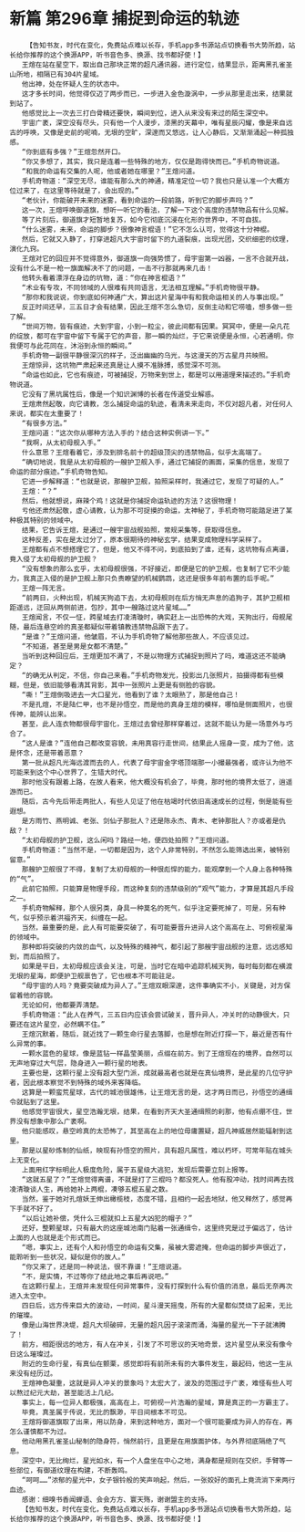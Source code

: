 # 新篇 第296章 捕捉到命运的轨迹
        【告知书友，时代在变化，免费站点难以长存，手机app多书源站点切换看书大势所趋，站长给你推荐的这个换源APP，听书音色多、换源、找书都好使！】
       王煊在站在星空下，取出自己那块正常的超凡通讯器，进行定位，结果显示，距离黑孔雀圣山所地，相隔已有304片星域。
       他出神，处在怀疑人生的状态中。
       这才多长时间，他觉得仅迈了两步而已，一步进入金色漩涡中，一步从那里走出来，结果就到站了。
       他感觉比上一次去三打白骨精还要快，瞬间到位，进入从来没有来过的陌生深空中。
       宇宙广袤，深空没有尽头，只有他一个人漫步，漆黑的天幕中，唯有星辰闪耀，像是来自远古的呼唤，又像是史前的呢喃，无垠的空旷，深邃而又悠远，让人心静后，又渐渐涌起一种孤独感。
       “你到底有多强？”王煊忽然开口。
       “你又多想了，其实，我只是连着一些特殊的地方，仅仅是跑得快而已。”手机奇物说道。
       “和我的命运有交集的人呢，他或者她在哪里？”王煊问道。
       手机奇物道：“深空无尽，谁能有那么大的神通，精准定位一切？我也只是认准一个大概方位过来了，在这里等待就是了，会出现的。”
       “老伙计，你能破开未来的迷雾，看到命运的一段前路，听到它的脚步声吗？”
       这一次，王煊呼唤御道旗，想听一听它的看法，了解一下这个高度的违禁物品有什么见解。
       等了片刻后，御道旗才短暂地复苏，如今它彻底沉浸在化形的世界中，不可自拔。
       “什么迷雾，未来，命运的脚步？很像神言棍语！”它不怎么认可，觉得这十分神棍。
       然后，它就又入静了，打穿进超凡大宇宙时留下的九道裂痕，出现光团，交织细密的纹理，演化九窍。
       王煊对它的回应并不觉得意外，御道旗一向强势惯了，母宇宙第一凶器，一言不合就开战，没有什么不是一枪一旗面解决不了的问题，一击不行那就再来几击！
       他转头看着漂浮在身边的坑物，道：“你在神言棍语？”
       “术业有专攻，不同领域的人很难有共同语言，无法相互理解。”手机奇物很平静。
       “那你和我说说，你到底如何神通广大，算出这片星海中有和我命运相关的人与事出现。”
       反正时间还早，三五日才会有结果，因此王煊不怎么急切，反倒主动和它唠嗑，想多做一些了解。
       “世间万物，皆有痕迹，大到宇宙，小到一粒尘，彼此间都有因果。冥冥中，便是一朵凡花的绽放，都可在宇宙中留下专属于它的声音，那一瞬的灿烂，于它来说便是永恒，心若通明，你我便可与此花同在，沐浴到永恒的瞬间。”
       手机奇物一副很平静很深沉的样子，泛出幽幽的乌光，与这漫天的万古星月共映照。
       王煊惊异，这坑物严肃起来还真是让人摸不准脉搏，感觉深不可测。
       “命运也如此，它也有痕迹，可被捕捉，万物来到世上，都是可以用道理来描述的。”手机奇物说道。
       它没有了黑坑属性后，像是一个知识渊博的长者在传道受业解惑。
       王煊肃然起敬，向它请教，怎么捕捉命运的轨迹，看清未来走向，不仅对超凡者，对任何人来说，都实在太重要了！
       “有很多方法。”
       王煊问道：“这次你从哪种方法入手的？结合这种实例讲一下。”
       “我啊，从太初母舰入手。”
       什么意思？王煊看着它，涉及到排名前十的超级顶尖的违禁物品，似乎太高端了。
       “确切地说，我是从太初母舰的一艘护卫舰入手，通过它捕捉的画面，采集的信息，发现了命运的部分痕迹。”手机奇物告知。
       它进一步解释道：“也就是说，那艘护卫舰，拍照采样时，我通过它，发现了可疑的人。”
       王煊：“？”
       然后，他就想说，麻辣个鸡！这就是你捕捉命运轨迹的方法？这很物理！
       亏他还肃然起敬，虚心请教，认为那不可捉摸的命运，太神秘了，手机奇物可能踏足进了某种极其特别的领域中。
       结果，它告诉王煊，是通过一艘宇宙战舰拍照，常规采集等，获取得信息。
       这种反差，实在是太过分了，原本很期待的神秘玄学，结果变成物理科学采样了。
       王煊都有点不想搭理它了，但是，他又不得不问，到底拍到了谁，还有，这坑物有点离谱，竟入侵了太初母舰的护卫舰？
       “没有想象的那么玄乎，太初母舰很强，不好接近，即便是它的护卫舰，也复制了它不少能力，我真正入侵的是护卫舰上那只负责瞭望的机械鹦鹉，这还是很多年前布置的后手呢。”
       王煊一阵无言。
       “前两日，火种出现，机械天狗追下去，太初母舰则在后方悄无声息的追狗子，其护卫舰相距遥远，迂回从两侧前进，包抄，其中一艘路过这片星域……”
       王煊闻言，不仅一怔，跨星域去打凌清璇时，确实赶上一出恐怖的大戏，天狗出行，母舰尾随，最后连悬空岭的真圣都疑似带着镇教违禁物品跟下去了。
       “是谁？”王煊问道，他皱眉，不认为手机奇物了解他那些故人，不应该见过。
       “不知道，甚至是男是女都不清楚。”
       当听到这种回应后，王煊更加不满了，不是以物理方式捕捉到照片了吗，难道这还不能确定？
       “的确无从判定，不信，你自己来看。”手机奇物发光，投影出几张照片，拍摄得都有些模糊，但是，依旧能够看清其背影，其中一张照片上更是有侧脸的容貌。
       “嘶！”王煊倒吸进去一大口星光，他看到了谁？太眼熟了，那是他自己！
       不是孔煊，不是陆仁甲，也不是孙悟空，而是他的真身王煊的模样，哪怕是侧面照片，也很传神，能辨认出来。
       甚至，此人连衣物都很母宇宙化，王煊过去曾经那样穿着过，这就不能认为是一场意外与巧合了。
       “这人是谁？”连他自己都改变容貌，未用真容行走世间，结果此人摇身一变，成为了他，这是怀念，还是带着恶意？
       第一批从超凡光海远渡而去的人，代表了母宇宙金字塔顶端那一小撮最强者，或许认为他不可能来到这个中心世界了，生错大时代。
       那时他没有跟着上路，在故人看来，他大概没有机会了，毕竟，那时他的境界太低了，逍遥游而已。
       随后，古今先后带走两批人，有些人见证了他在枯竭时代依旧高速成长的过程，倒是能有些遐想。
       是方雨竹、燕明诚、老张、剑仙子那批人？还是陈永杰、青木、老钟那批人？亦或者是仇敌？！
       “太初母舰的护卫舰，这么闲吗？路经一地，便四处拍照？”王煊问道。
       手机奇物道：“当然不是，一切都是因为，这个人非常特别，不然怎么能筛选出来，被特别留意。”
       那艘护卫舰很了不得，复制了太初母舰的一种很彪悍的能力，能观摩到一个人身上各种特殊的“气”。
       此前它拍照，只能算是物理手段，而这种复刻的违禁级别的“观气”能力，才算是其超凡手段之一。
       手机奇物解释，那个人很另类，身具一种莫名的死气，似乎注定要死掉了，可是，另有种气，似乎预示着洪福齐天，纠缠在一起。
       当然，最重要的是，此人有可能要突破了，有可能要晋升进异人这个高高在上、可俯视星海的领域中。
       那种即将突破的内敛的血气，以及特殊的精神气，都引起了那艘宇宙战舰的注意，远远感知到，而后拍照了。
       如果是平日，太初母舰应该会关注，可是，当时它在暗中追踪机械天狗，每时每刻都在横渡无垠的星海，即便护卫舰禀告了，它也根本不可能驻足。
       “母宇宙的人吗？竟要突破成为异人了。”王煊双眼深邃，这件事确实不小，关键是，对方保留着他的容貌。
       无论如何，他都要弄清楚。
       手机奇物道：“此人在养气，三五日内应该会尝试破关，晋升异人，冲关时的动静很大，只要还在这片星空，必然瞒不住。”
       王煊沉默着，随后，就近找了一颗生命行星去落脚，也是想在附近打探一下，最近是否有什么异常的事。
       一颗水蓝色的星球，像是蓝钻一样晶莹美丽，点缀在前方。到了王煊现在的境界，自然可以无声地穿过大气层，隐身进入一颗行星的地表。
       主要也是，这颗行星上没有超大型门派，成就最高者也就是在真仙境界，是此星的几位守护者，因此根本察觉不到特殊的域外来客降临。
       这算是一颗蛮荒星球，古代的城池很雄伟，让王煊无言的是，这才两日而已，孙悟空的通缉令就贴到了这里。
       他感觉宇宙很大，星空浩瀚无垠，结果，在看到齐天大圣通缉照的刹那，他有点绷不住，世界没有想象中那么广袤啊。
       他只能感叹，悬空岭真的太恐怖了，其至高在上的地位毋庸置疑，超凡神威居然能辐射到这里。
       那是以星砂炼制的仙纸，映现有孙悟空的照片，具有超凡属性，难以朽坏，可常年贴在城头上无变化。
       上面用红字标明此人极度危险，属于五星级大逃犯，发现后需要立刻上报等。
       “这就五星了？”王煊觉得离谱，不就是打了三棍吗？都没死人。他有股冲动，找时间再去找凌清璇谈人生，再给她补上两棍，凑够五棍五星之数。
       当然，鉴于她对孔煊妖王伸出橄榄枝，态度不错，且相约一起去地狱，他又释然了，感觉再下手就不好了。
       “以后让她补偿，凭什么三棍就扣上五星大凶犯的帽子？”
       还好，整颗星球，只有最大的这座城池南门贴着一张通缉令，这里终究是过于偏远了，估计上面的人也就是走个形式而已。
       “嗯，事实上，还有个人和孙悟空的命运有交集，虽被大雾遮掩，但命运的脚步声很近了，能聆听到一些状况，疑似是你的故人。”
       “你又来了，还是同一种说法，很不靠谱！”王煊说道。
       “不，是实情，不过等你了结此地之事后再说吧。”
       在这颗行星上，王煊并未发现任何异常事件，没有打探到什么有价值的消息，最后无奈再次进入太空中。
       四日后，远方传来巨大的波动，一时间，星斗漫天摇曳，所有的大星都似焚烧了起来，无比的璀璨。
       像是山海世界决堤，超凡大坝破碎，无量的超凡因子滚滚而涌，海量的星光一下子就沸腾了！
       前方，相距很远的地方，有人在冲关，引发了不可思议的天地奇景，这片星空从来没有像今日这么璀璨过。
       附近的生命行星，有真仙在颤栗，感觉即将有前所未有的大事件发生，最起码，他这一生从来没有经历过。
       王煊神色凝重，这就是异人冲关的景象吗？太宏大了，波及的范围过于广袤，难怪有些人可以熬过纪元大劫，甚至能活上几纪。
       事实上，每一位异人都极强，高高在上，可俯视一片浩瀚的星域，算是真正的一方霸主了。
       毕竟，真圣属于传说，无比的飘渺，平日间根本不可见。
       王煊将御道旗取了出来，用以防身，来到这种地方，面对一个很可能要成为异人的存在，再怎么谨慎都不为过。
       他动用黑孔雀圣山秘制的隐身符，悄然前行，且更是在用旗面护体，与外界彻底隔绝了气息。
       深空中，无比绚烂，星光如水，有一个人盘坐在中心之地，满身都是规则在交织，手臂等一些部位，有御道纹理在构建，不断轰鸣。
       “呵呵……”浓郁的星光中，女子银铃般的笑声响起，然后，一张姣好的面孔上竟流淌下来两行血迹。
       感谢：细嗅书香闻蝉语、会会方方、寰天殇，谢谢盟主的支持。
       【告知书友，时代在变化，免费站点难以长存，手机app多书源站点切换看书大势所趋，站长给你推荐的这个换源APP，听书音色多、换源、找书都好使！】